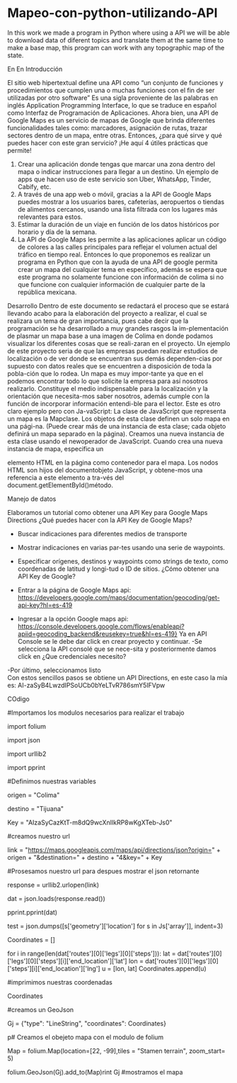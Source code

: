 # Mapeo-con-python-utilizando-API
In this work we made a program in Python where using a API we will be able to download data of diferent topics and translate them at the same time to make a base map, this program can work with any topographic map of the state.

En
En
Introducción 




El sitio web hipertextual define una API como “un conjunto de funciones y procedimientos que cumplen una o muchas funciones con el fin de ser utilizadas por otro software” Es una sigla proveniente de las palabras en inglés Application Programming Interface, lo que se traduce en español como Interfaz de Programación de Aplicaciones.
Ahora bien, una API de Google Maps es un servicio de mapas de Google que brinda diferentes funcionalidades tales como: marcadores, asignación de rutas, trazar sectores dentro de un mapa, entre otras.  Entonces, ¿para qué sirve y qué puedes hacer con este gran servicio? ¡He aquí 4 útiles prácticas que permite!
1.	Crear una aplicación donde tengas que marcar una zona dentro del mapa o indicar instrucciones para llegar a un destino. Un ejemplo de apps que hacen uso de este servicio son Uber, WhatsApp, Tinder, Cabify, etc.  
2.	A través de una app web o móvil, gracias a la API de Google Maps puedes mostrar a los usuarios bares, cafeterías, aeropuertos o tiendas de alimentos cercanos, usando una lista filtrada con los lugares más relevantes para estos.
3.	Estimar la duración de un viaje en función de los datos históricos por horario y día de la semana.
4.	La API de Google Maps les permite a las aplicaciones aplicar un código de colores a las calles principales para reflejar el volumen actual del tráfico en tiempo real.
Entonces lo que proponemos es realizar un programa en Python que con la ayuda de una API de google permita crear un mapa del cualquier  tema en específico, además se espera que este programa no solamente funcione con información de colima si no que funcione con cualquier información de cualquier parte de la república mexicana.





Desarrollo
Dentro de este documento se redactará el proceso que se estará llevando acabo para la elaboración del proyecto a realizar, el cual se realizara un tema de gran importancia, pues cabe decir que la programación se ha desarrollado a muy grandes rasgos la im-plementación de plasmar un mapa base a una imagen de Colima en donde podamos visualizar los diferentes cosas que se reali-zaran en el proyecto. Un ejemplo de este proyecto seria de que las empresas puedan realizar estudios de localización o de ver donde se encuentran sus demás dependen-cias por supuesto con datos reales que se encuentren a disposición de toda la pobla-ción que lo rodea. Un mapa es muy impor-tante ya que en el podemos encontrar todo lo que solicite la empresa para así nosotros realizarlo. 
Constituye el medio indispensable para la localización y la orientación que necesita-mos saber nosotros, además cumple con la función de incorporar información entendi-ble para el lector.
Este es otro claro ejemplo pero con Ja-vaScript:
La clase de JavaScript que representa un mapa es la Mapclase. Los objetos de esta clase definen un solo mapa en una pági-na. (Puede crear más de una instancia de esta clase; cada objeto definirá un mapa separado en la página). Creamos una nueva instancia de esta clase usando el newoperador de JavaScript.
Cuando crea una nueva instancia de mapa, especifica un <div> elemento HTML en la página como contenedor para el mapa. Los nodos HTML son hijos del documentobjeto JavaScript, y obtene-mos una referencia a este elemento a tra-vés del document.getElementById()método.






Manejo de datos




Elaboramos un tutorial como obtener una API Key para Google Maps Directions 
¿Qué puedes hacer con la API Key de Google Maps?
-	Buscar indicaciones para diferentes medios de transporte
-	Mostrar indicaciones en varias par-tes usando una serie de waypoints.
-	Especificar orígenes, destinos y waypoints como strings de texto, como coordenadas de latitud y longi-tud o ID de sitios.
¿Cómo obtener una API Key de Google?

-	Entrar a la página de Google Maps api: https://developers.google.com/maps/documentation/geocoding/get-api-key?hl=es-419
-	Ingresar a  la opción Google maps api: https://console.developers.google.com/flows/enableapi?apiid=geocoding_backend&reusekey=true&hl=es-419}
Ya en API Console se le debe dar click en crear proyecto y continuar.
 -Se selecciona la API consolé que se nece-sita y posteriormente damos click en ¿Que credenciales necesito?

-Por último, seleccionamos listo  
Con estos sencillos pasos se obtiene un API Directions, en este caso la mía es: AI-zaSyB4LwzdIPSoUCb0bYeLTvR786smY5IFVpw








COdigo

#Importamos los modulos necesarios para realizar el trabajo 

import folium 

import json

import urllib2 

import pprint

#Definimos nuestras variables 


origen = "Colima"

destino = "Tijuana"

Key = "AIzaSyCazKtT-m8dQ9wcXnIlkRP8wKgXTeb-Js0"

#creamos nuestro url 


link = "https://maps.googleapis.com/maps/api/directions/json?origin=" + origen + "&destination=" + destino + "4&key=" + Key

#Prosesamos nuestro url para despues mostrar el json retornante 

response = urllib2.urlopen(link)

dat = json.loads(response.read())

pprint.pprint(dat)

test = json.dumps([s['geometry']['location'] for s in Js['array']], indent=3)


Coordinates = []

for i in range(len(dat['routes'][0]['legs'][0]['steps'])):
    lat = dat['routes'][0]['legs'][0]['steps'][i]['end_location']['lat']
    lon = dat['routes'][0]['legs'][0]['steps'][i]['end_location']['lng']
    u = [lon, lat]
    Coordinates.append(u)
    
 #imprimimos nuestras coordenadas
 
Coordinates

#creamos un GeoJson

Gj = {"type": "LineString", "coordinates": Coordinates}

p# Creamos el obejeto mapa con el modulo de folium 

Map = folium.Map(location=[22, -99],tiles = "Stamen terrain", zoom_start= 5)

folium.GeoJson(Gj).add_to(Map)rint Gj
#mostramos el mapa 





